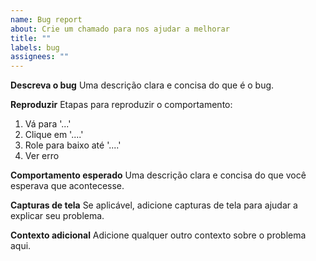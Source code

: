 ```yaml
---
name: Bug report
about: Crie um chamado para nos ajudar a melhorar
title: ""
labels: bug
assignees: ""
---
```


**Descreva o bug**
Uma descrição clara e concisa do que é o bug.

**Reproduzir**
Etapas para reproduzir o comportamento:

1. Vá para '...'
2. Clique em '....'
3. Role para baixo até '....'
4. Ver erro

**Comportamento esperado**
Uma descrição clara e concisa do que você esperava que acontecesse.

**Capturas de tela**
Se aplicável, adicione capturas de tela para ajudar a explicar seu problema.

**Contexto adicional**
Adicione qualquer outro contexto sobre o problema aqui.
